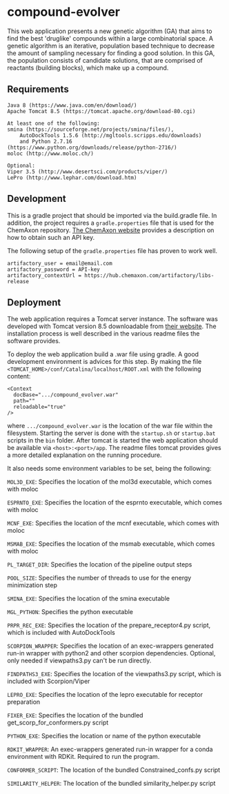 # compound-evolver

This web application presents a new genetic algorithm (GA) 
that aims to find the best 'druglike' compounds within a 
large combinatorial space. A genetic algorithm is an iterative, 
population based technique to decrease the amount of sampling 
necessary for finding a good solution. In this GA, the 
population consists of candidate solutions, that are comprised 
of reactants (building blocks), which make up a compound. 

## Requirements

```
Java 8 (https://www.java.com/en/download/)
Apache Tomcat 8.5 (https://tomcat.apache.org/download-80.cgi)

At least one of the following:
smina (https://sourceforge.net/projects/smina/files/), 
    AutoDockTools 1.5.6 (http://mgltools.scripps.edu/downloads) 
    and Python 2.7.16 (https://www.python.org/downloads/release/python-2716/)
moloc (http://www.moloc.ch/)

Optional:
Viper 3.5 (http://www.desertsci.com/products/viper/)
LePro (http://www.lephar.com/download.htm)
```

## Development

This is a gradle project that should be imported via the build.gradle
file. In addition, the project requires a `gradle.properties` file that
is used for the ChemAxon repository. [The ChemAxon website](https://docs.chemaxon.com/display/docs/Public+Repository)
provides a description on how to obtain such an API key.

The following setup of the `gradle.properties` file has proven to work well.

```
artifactory_user = email@email.com
artifactory_password = API-key
artifactory_contextUrl = https://hub.chemaxon.com/artifactory/libs-release
```

## Deployment

The web application requires a Tomcat server instance.
The software was developed with Tomcat version 8.5 downloadable
from [their website](https://tomcat.apache.org/download-80.cgi).
The installation process is well described in the various readme files
the software provides.

To deploy the web application build a .war file using gradle.
A good development environment is advices for this step.
By making the file `<TOMCAT_HOME>/conf/Catalina/localhost/ROOT.xml`
with the following content:

```
<Context
  docBase=".../compound_evolver.war"
  path=""
  reloadable="true"
/>
```

where `.../compound_evolver.war` is the location of the war file within
the filesystem. Starting the server is done with the `startup.sh`
or `startup.bat` scripts in the `bin` folder. After tomcat is started the
web application should be available via `<host>:<port>/app`. The readme files
tomcat provides gives a more detailed explanation on the running procedure.

It also needs some environment variables to be set, being the following:

`MOL3D_EXE`: Specifies the location of the mol3d executable, which comes with moloc

`ESPRNTO_EXE`: Specifies the location of the esprnto executable, which comes with moloc

`MCNF_EXE`: Specifies the location of the mcnf executable, which comes with moloc

`MSMAB_EXE`: Specifies the location of the msmab executable, which comes with moloc

`PL_TARGET_DIR`: Specifies the location of the pipeline output steps

`POOL_SIZE`: Specifies the number of threads to use for the energy minimization step

`SMINA_EXE`: Specifies the location of the smina executable

`MGL_PYTHON`: Specifies the python executable

`PRPR_REC_EXE`: Specifies the location of the prepare_receptor4.py script, which is included with AutoDockTools

`SCORPION_WRAPPER`: Specifies the location of an exec-wrappers generated run-in wrapper with python2 and other scorpion dependencies. Optional, only needed if viewpaths3.py can't be run directly.

`FINDPATHS3_EXE`: Specifies the location of the viewpaths3.py script, which is included with Scorpion/Viper

`LEPRO_EXE`: Specifies the location of the lepro executable for receptor preparation

`FIXER_EXE`: Specifies the location of the bundled get_scorp_for_conformers.py script

`PYTHON_EXE`: Specifies the location or name of the python executable

`RDKIT_WRAPPER`: An exec-wrappers generated run-in wrapper for a conda environment with RDKit. Required to run the program.

`CONFORMER_SCRIPT`: The location of the bundled Constrained_confs.py script

`SIMILARITY_HELPER`: The location of the bundled similarity_helper.py script